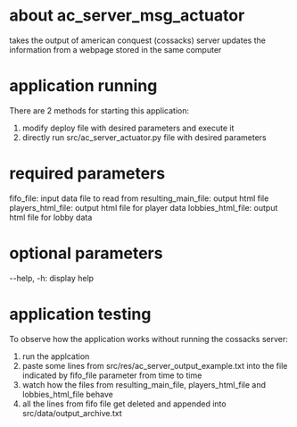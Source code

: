 # about ac_server_msg_actuator
takes the output of american conquest (cossacks) server updates the information from a webpage stored in the same computer

# application running
There are 2 methods for starting this application:
1) modify deploy file with desired parameters and execute it
2) directly run src/ac_server_actuator.py file with desired parameters

# required parameters
fifo_file: input data file to read from
resulting_main_file: output html file
players_html_file: output html file for player data
lobbies_html_file: output html file for lobby data

# optional parameters
--help, -h: display help

# application testing
To observe how the application works without running the cossacks server:
1) run the applcation
2) paste some lines from src/res/ac_server_output_example.txt into the file indicated by fifo_file parameter from time to time
3) watch how the files from resulting_main_file, players_html_file and lobbies_html_file behave
4) all the lines from fifo file get deleted and appended into src/data/output_archive.txt
